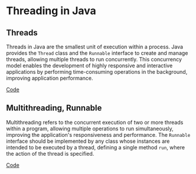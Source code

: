# Threading in Java

## Threads

Threads in Java are the smallest unit of execution within a process. Java provides the `Thread` class and the `Runnable` interface to create and manage threads, allowing multiple threads to run concurrently. This concurrency model enables the development of highly responsive and interactive applications by performing time-consuming operations in the background, improving application performance.

[Code](../src/threads/)

## Multithreading, Runnable

Multithreading refers to the concurrent execution of two or more threads within a program, allowing multiple operations to run simultaneously, improving the application's responsiveness and performance. The `Runnable` interface should be implemented by any class whose instances are intended to be executed by a thread, defining a single method `run`, where the action of the thread is specified.

[Code](../src/multithreading/)
